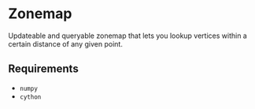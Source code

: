 # Zonemap

Updateable and queryable zonemap that lets you lookup vertices within a certain 
distance of any given point.


## Requirements

*    `numpy`
*    `cython`

